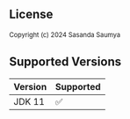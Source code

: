 ## License

<sub>Copyright (c) 2024 Sasanda Saumya</sub>


## Supported Versions

| Version | Supported          |
| ------- | ------------------ |
| JDK 11   | :white_check_mark: |



